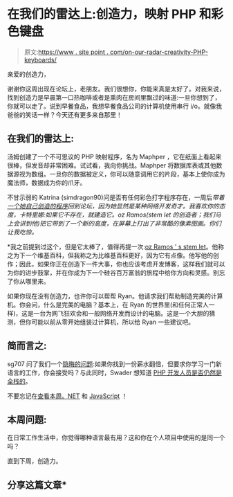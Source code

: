 # 在我们的雷达上:创造力，映射 PHP 和彩色键盘

> 原文:[https://www . site point . com/on-our-radar-creativity-PHP-keyboards/](https://www.sitepoint.com/on-our-radar-creativity-php-keyboards/)

亲爱的创造力，

谢谢你这周出现在论坛上，老朋友。我们很想你，你能来真是太好了。对我来说，找到创造力是早晨第一口热咖啡或者是熏肉在房间里飘过的味道:一旦你想到了，你就可以走了。说到早餐食品，我想早餐食品公司的计算机使用串行 i/o。就像我爸爸的笑话一样？今天还有更多来自那里！

## 在我们的雷达上:

汤姆创建了一个不可思议的 PHP 映射程序，名为 Maphper ，它在纸面上看起来很棒，但发音却非常困难。试试看，我向你挑战。Maphper 将数据库表或其他数据源视为数组。一旦你的数据被定义，你可以随意调用它的片段，基本上使你成为魔法师，数据成为你的爪牙。

不甘示弱的 Katrina (simdragon90)问是否有任何彩色打字程序存在，一周后*带着[一个她自己创造的程序](https://community.sitepoint.com/t/does-a-color-typewriter-website-exist/116231/)回到论坛，因为她显然是某种网络开发奇才。我喜欢你的态度，卡特里娜:如果它不存在，就建造它。oz Ramos(stem let 的创造者；我们马上会讲到他)把它带到了一个新的高度，在屏幕上打出了非常酷的像素图画。你们让我吃惊。*

 *我之前提到过这个，但是它太棒了，值得再提一次:[oz Ramos ' s stem let](https://community.sitepoint.com/t/devlog-for-stemlet-the-next-wikipedia/114098)。他称之为下一个维基百科，但我称之为比维基百科更好，因为它有点像。他写他的创作；因此，如果你正在创造下一件大事，你也应该考虑开发博客，这样我们就可以为你的进步鼓掌，并在你成为下一个硅谷百万富翁的旅程中给你方向和灵感。别忘了你从哪里来。

如果你现在没有创造力，也许你可以帮帮 Ryan。他请求我们帮助制造完美的计算机。你会问，什么是完美的电脑？基本上，在 Ryan 的世界里(和任何正常人一样)，这是一台为网飞狂欢会和一般网络开发而设计的电脑。这是一个大胆的猜测，但你可能以前从零开始组装过计算机，所以给 Ryan 一些建议吧。

## 简而言之:

sg707 问了我们一个[隐晦的问题](https://community.sitepoint.com/t/job-choice/155101/):如果你找到一份薪水翻倍，但要求你学习一门新语言的工作，你会接受吗？与此同时，Swader 想知道 [PHP 开发人员是否仍然是全栈的](https://community.sitepoint.com/t/are-php-devs-still-full-stack/147804)。

不要忘记在[查看本周。NET](https://community.sitepoint.com/t/this-week-in-net-20-april-2015/147426) 和 [JavaScript](https://community.sitepoint.com/t/this-week-in-javascript-20-april-2015/147391) ！

## 本周问题:

在日常工作生活中，你觉得哪种语言最有用？这和你在个人项目中使用的是同一个吗？

直到下周，创造力。

## 分享这篇文章*